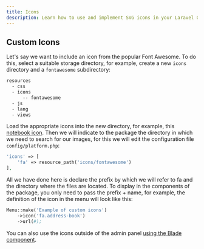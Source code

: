 ```yaml
---
title: Icons
description: Learn how to use and implement SVG icons in your Laravel Orchid projects with the detailed documentation on the "SVG Icons" page. Discover best practices and troubleshooting tips for adding custom SVG icons to your application.
---
```


## Custom Icons

Let's say we want to include an icon from the popular Font Awesome. To do this, select a suitable storage directory, for example, create a new `icons` directory and a `fontawesome` subdirectory:

```bash
resources
  - css 
  - icons
      -- fontawesome 
  - js
  - lang
  - views
```

Load the appropriate icons into the new directory, for example, this [notebook icon](https://github.com/FortAwesome/Font-Awesome/blob/ce084cb3463f15fd6b001eb70622d00a0e43c56c/svgs/solid/address-book.svg). Then we will indicate to the package the directory in which we need to search for our images, for this we will edit the configuration file `config/platform.php`:


```php
'icons' => [
    'fa' => resource_path('icons/fontawesome')
],
```

All we have done here is declare the prefix by which we will refer to fa and the directory where the files are located.
To display in the components of the package, you only need to pass the prefix + name, for example, the definition of the icon in the menu will look like this:

```php
Menu::make('Example of custom icons')
    ->icon('fa.address-book')
    ->url(#);
```

You can also use the icons outside of the admin panel [using the Blade component](https://github.com/orchidsoftware/blade-icons).
